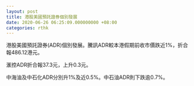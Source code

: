 ```yaml
---
layout: post
title: 港股美國預託證券個別發展
date: 2020-06-26 06:25:09.000000000 +08:00
categories: rthk
---
```


港股美國預託證券(ADR)個別發展。騰訊ADR較本港假期前收市價跌近1%，折合報486.12港元。

滙控ADR折合報37.3元，上升0.3元。

中海油及中石化ADR分別升1%及近0.5%。中石油ADR則下跌逾0.7%。
